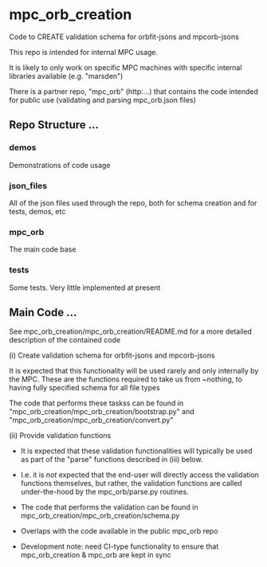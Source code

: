 # mpc_orb_creation

Code to CREATE validation schema for orbfit-jsons and mpcorb-jsons

This repo is intended for internal MPC usage. 

It is likely to only work on specific MPC machines with specific internal libraries available (e.g. "marsden") 

There is a partner repo, "mpc_orb" (http:...) that contains the code intended for public use (validating and parsing mpc_orb.json files)


## Repo Structure ...

### demos
Demonstrations of code usage 
		
### json_files	
All of the json files used through the repo, both for schema creation and for tests, demos, etc

### mpc_orb		
The main code base

### tests
Some tests. Very little implemented at present



## Main Code ...  

See mpc_orb_creation/mpc_orb_creation/README.md for a more detailed description of the contained code

(i) Create validation schema for orbfit-jsons and mpcorb-jsons

It is expected that this functionality will be used rarely and only internally by the MPC. 
These are the functions required to take us from ~nothing, to having fully specified schema for all file types

The code that performs these taskss can be found in "mpc_orb_creation/mpc_orb_creation/bootstrap.py" and "mpc_orb_creation/mpc_orb_creation/convert.py"


(ii) Provide validation functions

 - It is expected that these validation functionalities will typically be used as part of the "parse" functions described in (iii) below. 
 - I.e. it is *not* expected that the end-user will directly access the validation functions themselves, but rather, the validation functions are called under-the-hood by the mpc_orb/parse.py routines. 

 - The code that performs the validation can be found in mpc_orb_creation/mpc_orb_creation/schema.py

 - Overlaps with the code available in the public mpc_orb repo

 - Development note: need CI-type functionality to ensure that mpc_orb_creation & mpc_orb are kept in sync
   

